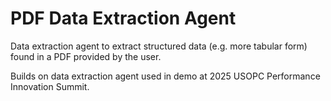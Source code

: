 # PDF Data Extraction Agent

Data extraction agent to extract structured data (e.g. more tabular form) found in a PDF provided by the user.

Builds on data extraction agent used in demo at 2025 USOPC Performance Innovation Summit. 
